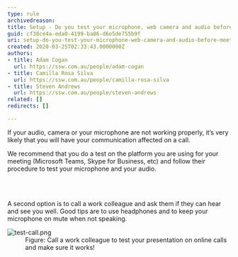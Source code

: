 ```yaml
---
type: rule
archivedreason: 
title: Setup - Do you test your microphone, web camera and audio before meetings?
guid: cf38ce4a-eda0-4199-ba86-d6e5de755b9f
uri: setup-do-you-test-your-microphone-web-camera-and-audio-before-meetings
created: 2020-03-25T02:33:43.0000000Z
authors:
- title: Adam Cogan
  url: https://ssw.com.au/people/adam-cogan
- title: Camilla Rosa Silva
  url: https://ssw.com.au/people/camilla-rosa-silva
- title: Steven Andrews
  url: https://ssw.com.au/people/steven-andrews
related: []
redirects: []

---
```



<p class="ssw15-rteElement-P">If your audio, camera or your microphone are not​ working properly, it’s very likely that you will have your communication affected on a call.</p><p class="ssw15-rteElement-P">We recommend that you do a test on the platform you are using for your meeting (Microsoft Teams, Skype for Business, etc) and follow their procedure to test your microphone and your audio.<br></p>
<br><excerpt class='endintro'></excerpt><br>
<p>​A second option is to call a work colleague and ask them if they can hear and see you well. Good tips are to use headphones and to keep your microphone on mute when not speaking.&#160;​</p><dl class="image"><dt><img src="/PublishingImages/test-call.png" alt="test-call.png" /></dt><dd>Figure&#58; Call a work colleague to test your presentation on online calls and make sure it works!</dd>
</dl>


